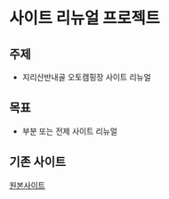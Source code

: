 #  사이트 리뉴얼 프로젝트

## 주제
* 지리산반내골 오토캠핑장 사이트 리뉴얼

## 목표
* 부분 또는 전제 사이트 리뉴얼

## 기존 사이트
[원본사이트](http://www.xn--bb0b05e18j4qc88hotlwudovmr8o.com/)

